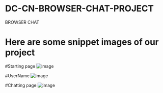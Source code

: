 # DC-CN-BROWSER-CHAT-PROJECT
BROWSER CHAT 

# Here are some snippet images of our project

#Starting page
![image](https://user-images.githubusercontent.com/92213083/233492664-fe9778b7-6722-4f83-81fc-37e178ced12f.png)

#UserName
![image](https://user-images.githubusercontent.com/92213083/233492791-17d38db4-1284-4fbc-82e6-7b1d02447dd9.png)

#Chatting page
![image](https://user-images.githubusercontent.com/92213083/233493005-f64e3266-15c3-4f7f-bf14-18e3a227ae33.png)
